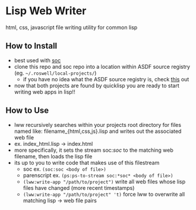 # Lisp Web Writer
html, css, javascript file writing utility for common lisp
## How to Install
* best used with [soc](https://github.com/wtleeiv/soc)
* clone this repo and soc repo into a location within ASDF source registry (eg. `~/.roswell/local-projects/`)
  * if you have no idea what the ASDF source registry is, check [this](https://common-lisp.net/project/asdf/asdf/Configuring-ASDF-to-find-your-systems.html) out 
* now that both projects are found by quicklisp you are ready to start writing web apps in lisp!!
## How to Use
* lww recursively searches within your projects root directory for files named like: filename_{html,css,js}.lisp and writes out the associated web file
* ex. index_html.lisp -> index.html
* more specifically, it sets the stream soc:*soc* to the matching web filename, then loads the lisp file
* its up to you to write code that makes use of this filestream
  * soc ex. `(soc:soc <body of file>)`
  * parenscript ex. `(ps:ps-to-stream soc:*soc* <body of file>)`
  * `(lww:write-app "/path/to/project")` write all web files whose lisp files have changed (more recent timestamps)
  * `(lww:write-app "/path/to/project" 't)` force lww to overwrite all matching lisp -> web file pairs
